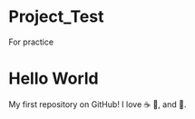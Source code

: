 # Project_Test
For practice
# Hello World
My first repository on GitHub!
I love :coffee: :pizza:, and :dancer:.
